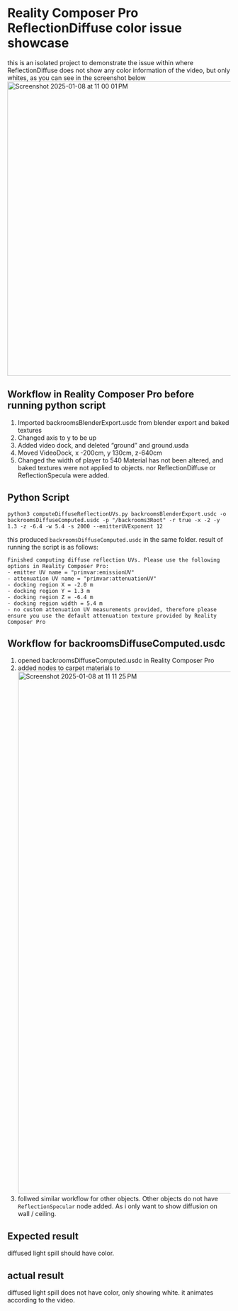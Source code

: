 # Reality Composer Pro ReflectionDiffuse color issue showcase 
this is an isolated project to demonstrate the issue within where ReflectionDiffuse does not show any color information of the video, but only whites, as you can see in the screenshot below
<img width="665" alt="Screenshot 2025-01-08 at 11 00 01 PM" src="https://github.com/user-attachments/assets/f2df9565-7c7f-4282-bafb-1c86bfbcfaf1" />

## Workflow in Reality Composer Pro before running python script
1. Imported backroomsBlenderExport.usdc from blender export and baked textures
2. Changed axis to y to be up
3. Added video dock, and deleted “ground” and ground.usda
4. Moved VideoDock, x -200cm, y 130cm, z-640cm
5. Changed the width of player to 540
Material has not been altered, and baked textures were not applied to objects. nor ReflectionDiffuse or ReflectionSpecula were added.

## Python Script 
`python3 computeDiffuseReflectionUVs.py backroomsBlenderExport.usdc -o backroomsDiffuseComputed.usdc -p "/backrooms3Root" -r true -x -2 -y 1.3 -z -6.4 -w 5.4 -s 2000 --emitterUVExponent 12`

this produced `backroomsDiffuseComputed.usdc` in the same folder. 
result of running the script is as follows:
```shell
Finished computing diffuse reflection UVs. Please use the following options in Reality Composer Pro:
- emitter UV name = "primvar:emissionUV"
- attenuation UV name = "primvar:attenuationUV"
- docking region X = -2.0 m
- docking region Y = 1.3 m
- docking region Z = -6.4 m
- docking region width = 5.4 m
- no custom attenuation UV measurements provided, therefore please ensure you use the default attenuation texture provided by Reality Composer Pro
```

## Workflow for backroomsDiffuseComputed.usdc
1. opened backroomsDiffuseComputed.usdc in Reality Composer Pro
2. added nodes to carpet materials to  <img width="1179" alt="Screenshot 2025-01-08 at 11 11 25 PM" src="https://github.com/user-attachments/assets/c1c429ea-b0de-4d9c-8ae3-3cc6c85daae2" />
3. follwed similar workflow for other objects. Other objects do not have `ReflectionSpecular` node added. As i only want to show diffusion on wall / ceiling.

## Expected result
diffused light spill should have color.

## actual result
diffused light spill does not have color, only showing white. it animates according to the video.
